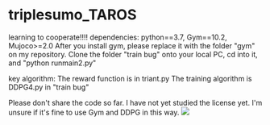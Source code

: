 # triplesumo_TAROS
learning to cooperate!!!!
dependencies: python==3.7, Gym==10.2, Mujoco>=2.0
After you install gym, please replace it with the folder "gym" on my repository. 
Clone the folder "train bug" onto your local PC, cd into it, and "python runmain2.py"

key algorithm:
The reward function is in triant.py
The training algorithm is DDPG4.py in "train bug"

Please don't share the code so far. I have not yet studied the license yet. I'm unsure if it's fine to use Gym and DDPG in this way.
![](https://github.com/niart/triplesumo_TAROS/blob/main/25_35.gif)
